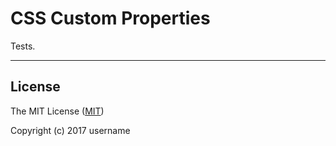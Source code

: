# CSS Custom Properties

Tests.

---


## License

The MIT License ([MIT](https://github.com/username/new-project/blob/master/license.md))

Copyright (c) 2017 username
